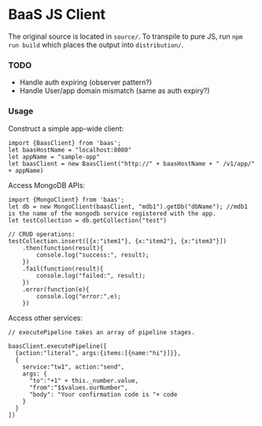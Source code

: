 # BaaS JS Client

The original source is located in `source/`.
To transpile to pure JS, run `npm run build` which places the output into `distribution/`.

### TODO

* Handle auth expiring (observer pattern?)
* Handle User/app domain mismatch (same as auth expiry?)

### Usage

Construct a simple app-wide client:
```
import {BaasClient} from 'baas';
let baasHostName = "localhost:8080"
let appName = "sample-app"
let baasClient = new BaasClient("http://" + baasHostName + " /v1/app/" + appName)
```

Access MongoDB APIs:

```
import {MongoClient} from 'baas';
let db = new MongoClient(baasClient, "mdb1").getDb("dbName"); //mdb1 is the name of the mongodb service registered with the app.
let testCollection = db.getCollection("test")

// CRUD operations:
testCollection.insert([{x:"item1"}, {x:"item2"}, {x:"item3"}])
	.then(function(result){
		console.log("success:", result);
	})
	.fail(function(result){
		console.log("failed:", result);
	})
	.error(function(e){
		console.log("error:",e);
	})
```

Access other services:
```
// executePipeline takes an array of pipeline stages.

baasClient.executePipeline([
  {action:"literal", args:{items:[{name:"hi"}]}},
  {
	service:"tw1", action:"send", 
	args: {
	  "to":"+1" + this._number.value,
	  "from":"$$values.ourNumber",
	  "body": "Your confirmation code is "+ code
	}
  }
])
```
